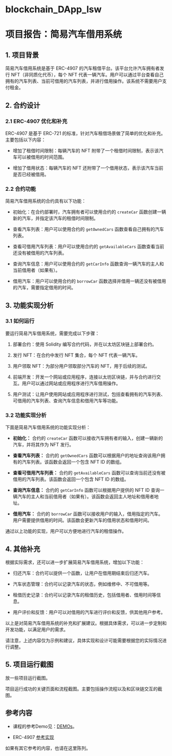 # blockchain_DApp_lsw

# 项目报告：简易汽车借用系统

## 1. 项目背景

简易汽车借用系统是基于 ERC-4907 的汽车租借平台。该平台允许汽车拥有者发行 NFT（非同质化代币），每个 NFT 代表一辆汽车。用户可以通过平台查看自己拥有的汽车列表、当前可借用的汽车列表，并进行借用操作。该系统不需要用户支付租金。

## 2. 合约设计

### 2.1 ERC-4907 优化和补充

ERC-4907 是基于 ERC-721 的标准，针对汽车租借场景做了简单的优化和补充。主要包括以下内容：

- 增加了租借时间限制：每辆汽车的 NFT 附带了一个租借时间限制，表示该汽车可以被借用的时间范围。

- 增加了借用状态：每辆汽车的 NFT 还附带了一个借用状态，表示该汽车当前是否已经被借用。

### 2.2 合约功能

简易汽车借用系统的合约具有以下功能：

- 初始化：在合约部署时，汽车拥有者可以使用合约的 `createCar` 函数创建一辆新的汽车，并指定该汽车的租借时间限制。

- 查看汽车列表：用户可以使用合约的 `getOwnedCars` 函数查看自己拥有的汽车列表。

- 查看可借用汽车列表：用户可以使用合约的 `getAvailableCars` 函数查看当前还没有被借用的汽车列表。

- 查询汽车信息：用户可以使用合约的 `getCarInfo` 函数查询一辆汽车的主人和当前借用者（如果有）。

- 借用汽车：用户可以使用合约的 `borrowCar` 函数选择并借用一辆还没有被借用的汽车，需要指定借用的时间。

## 3. 功能实现分析

### 3.1 如何运行

要运行简易汽车借用系统，需要完成以下步骤：

1. 部署合约：使用 Solidity 编写合约代码，并在以太坊区块链上部署合约。

2. 发行 NFT：在合约中发行 NFT 集合，每个 NFT 代表一辆汽车。

3. 用户领取 NFT：为部分用户领取部分汽车的 NFT，用于后续的测试。

4. 前端开发：开发一个网站或应用程序，连接以太坊区块链，并与合约进行交互。用户可以通过网站或应用程序进行汽车借用操作。

5. 用户测试：让用户使用网站或应用程序进行测试，包括查看拥有的汽车列表、可借用的汽车列表、查询汽车信息和借用汽车等功能。

### 3.2 功能实现分析

下面是简易汽车借用系统的功能实现分析：

- **初始化：** 合约的 `createCar` 函数可以接收汽车拥有者的输入，创建一辆新的汽车，并将其作为 NFT 发行。

- **查看汽车列表：** 合约的 `getOwnedCars` 函数可以根据用户的地址查询该用户拥有的汽车列表。该函数会返回一个包含 NFT ID 的数组。

- **查看可借用汽车列表：** 合约的 `getAvailableCars` 函数可以查询当前还没有被借用的汽车列表。该函数会返回一个包含 NFT ID 的数组。

- **查询汽车信息：** 合约的 `getCarInfo` 函数可以根据用户提供的 NFT ID 查询一辆汽车的主人和当前借用者（如果有）。该函数会返回主人地址和借用者地址。

- **借用汽车：** 合约的 `borrowCar` 函数可以接收用户的输入，借用指定的汽车。用户需要提供借用的时间。该函数会更新汽车的借用状态和借用时间。

通过以上功能的实现，用户可以方便地进行汽车的租借操作。

## 4. 其他补充

根据实际需求，还可以进一步扩展简易汽车借用系统，增加以下功能：

- 归还汽车：合约可以提供一个函数，让用户在借用期结束后归还汽车。

- 汽车状态管理：合约可以记录汽车的状态，例如维修中、不可借用等。

- 租借历史记录：合约可以记录汽车的租借历史，包括借用者、借用时间等信息。

- 用户评价和反馈：用户可以对借用的汽车进行评价和反馈，供其他用户参考。

以上是对简易汽车借用系统的补充和扩展建议。根据具体需求，可以进一步定制和开发功能，以满足用户的需求。

请注意，上述内容仅为示例和建议，具体实现和设计可能需要根据您的实际情况进行调整。



## 5. 项目运行截图

放一些项目运行截图。

项目运行成功的关键页面和流程截图。主要包括操作流程以及和区块链交互的截图。

## 参考内容

- 课程的参考Demo见：[DEMOs](https://github.com/LBruyne/blockchain-course-demos)。

- ERC-4907 [参考实现](https://eips.ethereum.org/EIPS/eip-4907)

如果有其它参考的内容，也请在这里陈列。
